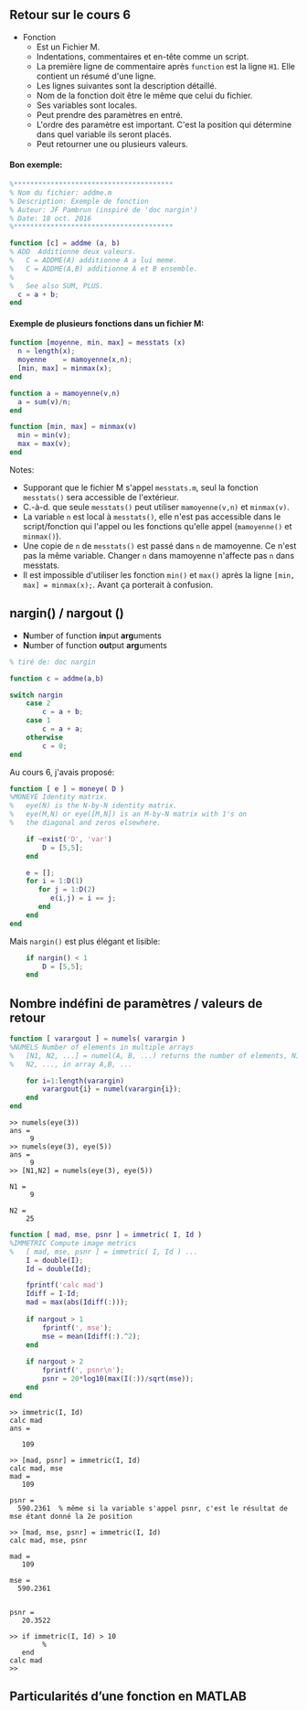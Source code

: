 ## Retour sur le cours 6
 * Fonction
    * Est un Fichier M.
    * Indentations, commentaires et en-tête comme un script.
    * La première ligne de commentaire après ```function``` est la ligne ```H1```. Elle contient un résumé d'une ligne.
    * Les lignes suivantes sont la description détaillé.
    * Nom de la fonction doit être le même que celui du fichier.
    * Ses variables sont locales.
    * Peut prendre des paramètres en entré.
    * L'ordre des paramètre est important. C'est la position qui détermine dans quel variable ils seront placés.
    * Peut retourner une ou plusieurs valeurs.

#### Bon exemple:

``` Matlab
%***************************************
% Nom du fichier: addme.m          
% Description: Exemple de fonction    
% Auteur: JF Pambrun (inspiré de 'doc nargin')
% Date: 18 oct. 2016          
%***************************************

function [c] = addme (a, b)
% ADD  Additionne deux valeurs.
%   C = ADDME(A) additionne A a lui meme.
%   C = ADDME(A,B) additionne A et B ensemble.
%
%   See also SUM, PLUS.
  c = a + b;
end
```

#### Exemple de plusieurs fonctions dans un fichier M:

``` Matlab
function [moyenne, min, max] = messtats (x)
  n = length(x);
  moyenne    = mamoyenne(x,n);
  [min, max] = minmax(x);
end

function a = mamoyenne(v,n)
  a = sum(v)/n;
end

function [min, max] = minmax(v)
  min = min(v);
  max = max(v);
end
```
Notes:
 * Supporant que le fichier M s'appel ```messtats.m```, seul la fonction ```messtats()``` sera accessible de l'extérieur.
 * C.-à-d. que seule ```messtats()``` peut utiliser ```mamoyenne(v,n)``` et ```minmax(v)```.
 * La variable ```n``` est local à ```messtats()```, elle n'est pas accessible dans le script/fonction qui l'appel ou les fonctions qu'elle appel (```mamoyenne()``` et ```minmax()```).
 * Une copie de ```n``` de ```messtats()``` est passé dans ```n``` de mamoyenne. Ce n'est pas la même variable. Changer ```n``` dans mamoyenne n'affecte pas ```n``` dans messtats.
 * Il est impossible d'utiliser les fonction ```min()``` et ```max()``` après la ligne ```[min, max] = minmax(x);```. Avant ça porterait à confusion.

## nargin() / nargout ()

 * **N**umber of function **in**put **arg**uments
 * **N**umber of function **out**put **arg**uments
 
 
``` Matlab
% tiré de: doc nargin

function c = addme(a,b)

switch nargin
    case 2
        c = a + b;
    case 1
        c = a + a;
    otherwise
        c = 0;
end
```

Au cours 6, j'avais proposé:

``` Matlab
function [ e ] = moneye( D )
%MONEYE Identity matrix.
%   eye(N) is the N-by-N identity matrix.
%   eye(M,N) or eye([M,N]) is an M-by-N matrix with 1's on
%   the diagonal and zeros elsewhere.

    if ~exist('D', 'var')
        D = [5,5];
    end

    e = [];
    for i = 1:D(1)
       for j = 1:D(2)
          e(i,j) = i == j;
       end
    end
end
```

Mais ```nargin()``` est plus élégant et lisible:

``` Matlab
    if nargin() < 1
        D = [5,5];
    end
```


## Nombre indéfini de paramètres / valeurs de retour

``` Matlab
function [ varargout ] = numels( varargin )
%NUMELS Number of elements in multiple arrays
%   [N1, N2, ...] = numel(A, B, ...) returns the number of elements, N1,
%   N2, ..., in array A,B, ...

    for i=1:length(varargin)
        varargout{i} = numel(varargin{i});
    end
end
```
```
>> numels(eye(3))
ans =
     9
>> numels(eye(3), eye(5))
ans =
     9
>> [N1,N2] = numels(eye(3), eye(5))

N1 =
     9

N2 =
    25
```



``` Matlab
function [ mad, mse, psnr ] = immetric( I, Id )
%IMMETRIC Compute image metrics
%   [ mad, mse, psnr ] = immetric( I, Id ) ...
    I = double(I);
    Id = double(Id);

    fprintf('calc mad')
    Idiff = I-Id;
    mad = max(abs(Idiff(:)));
    
    if nargout > 1
        fprintf(', mse');
        mse = mean(Idiff(:).^2);
    end
    
    if nargout > 2
        fprintf(', psnr\n');
        psnr = 20*log10(max(I(:))/sqrt(mse));
    end
end
```

```
>> immetric(I, Id)
calc mad
ans =

   109
   
>> [mad, psnr] = immetric(I, Id)
calc mad, mse
mad =
   109

psnr =
  590.2361  % même si la variable s'appel psnr, c'est le résultat de mse étant donné la 2e position

>> [mad, mse, psnr] = immetric(I, Id)
calc mad, mse, psnr

mad =
   109

mse =
  590.2361


psnr =
   20.3522
   
>> if immetric(I, Id) > 10
        %
   end
calc mad
>> 
```


## Particularités d’une fonction en MATLAB

